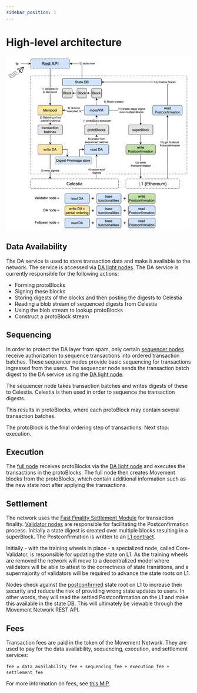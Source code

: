 ```yaml
---
sidebar_position: 1
---
```


# High-level architecture

![architecture_movement.png](./images/architecture_movement.png)

## Data Availability

The DA service is used to store transaction data and make it available to the network. The service is accessed via [DA light nodes](./node_level_architecture.md#da-light-node). The DA service is currently responsible for the following actions:

- Forming protoBlocks
- Signing these blocks
- Storing digests of the blocks and then posting the digests to Celestia
- Reading a blob stream of sequenced digests from Celestia
- Using the blob stream to lookup protoBlocks
- Construct a protoBlock stream

## Sequencing

In order to protect the DA layer from spam, only certain [sequencer nodes](./node_level_architecture.md#sequencer-node) receive authorization to sequence transactions into ordered transaction batches. These sequencer nodes provide basic sequencing for transactions ingressed from the users. The sequencer node sends the transaction batch digest to the DA service using the [DA light node](node_level_architecture.md#da-light-node).

The sequencer node takes transaction batches and writes digests of these to Celestia. Celestia is then used in order to sequence the transaction digests.

This results in protoBlocks, where each protoBlock may contain several transaction batches.

The protoBlock is the final ordering step of transactions. Next stop: execution.

## Execution

The [full node](./node_level_architecture.md#full-node) receives protoBlocks via the [DA light node](node_level_architecture.md#da-light-node) and executes the transactions in the protoBlocks. The full node then creates Movement blocks from the protoBlocks, which contain additional information such as the new state root after applying the transactions.

## Settlement

The network uses the [Fast Finality Settlement Module](../Introduction/technical_details.md#fast-finality-settlement-module) for transaction finality. [Validator nodes](./node_level_architecture.md#validator-node) are responsible for facilitating the Postconfirmation process. Initially a state digest is created over multiple blocks resulting in a superBlock. The Postconfirmation is written to an [L1 contract](https://etherscan.io/address/0x1bC3248fF599e1a71183a464058b01A78eC42edE).

Initially - with the training wheels in place - a specialized node, called Core-Validator, is responsible for updating the state on L1. As the training wheels are removed the network will move to a decentralized model where validators will be able to attest to the correctness of state transitions, and a supermajority of validators will be required to advance the state roots on L1.

Nodes check against the [postconfirmed](../Introduction/technical_details.md#fast-finality-settlement-module) state root on L1 to increase their security and reduce the risk of providing wrong state updates to users. In other words, they will read the settled Postconfirmation on the L1 and make this available in the state DB. This will ultimately be viewable through the Movement Network REST API.

## Fees

Transaction fees are paid in the token of the Movement Network. They are used to pay for the data availability, sequencing, execution, and settlement services:

```
fee = data_availability_fee + sequencing_fee + execution_fee + settlement_fee
```

For more information on fees, see [this MIP](https://github.com/movementlabsxyz/MIP/tree/gas-fee-calculation/MIP/mip-19).

